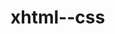 # xhtml--css
<!doctype.html>
<html>
  <head>
     <style type="text/css">
       
    
    </style>
<title> </title>
  </head>
 
  <body>
    all contents goes in here.
 
 <!--the comment goes here--!>
    
    <h1> </h1> 6 header 
    
    <p> </p>
    
    <br>  </br>
    
    <em> </em>
    
    <strong>  </strong>
    
    
 
    
    <ol>   <li>  </li>  </ol>
    
    <ul>   <li>  </li>  </ul>
    
    
   <a href ="abbd.com"> the iink </a>
   
   
     <img src=".jpg"/>
    
    
    <table>
 <tr>
 
 <td>   </td>  
  
  </tr>
    
    
    
    </table>
    
    <form>
    
    </form>
    
   
   
   </body>
  
  
  </html>
